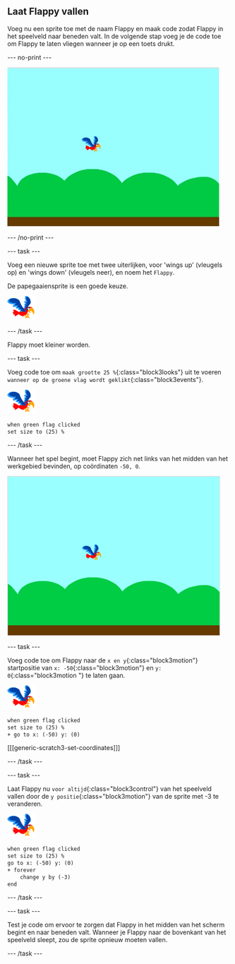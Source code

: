 ## Laat Flappy vallen

Voeg nu een sprite toe met de naam Flappy en maak code zodat Flappy in het speelveld naar beneden valt. In de volgende stap voeg je de code toe om Flappy te laten vliegen wanneer je op een toets drukt.

--- no-print ---

![flappy valt animatie](images/flappy-falling.gif)

--- /no-print ---

--- task ---

Voeg een nieuwe sprite toe met twee uiterlijken, voor 'wings up' (vleugels op) en 'wings down' (vleugels neer), en noem het `Flappy`.

De papegaaiensprite is een goede keuze.

![papegaai sprite](images/flappy-sprite.png)

--- /task ---

Flappy moet kleiner worden.

--- task ---

Voeg code toe om `maak grootte 25 %`{:class="block3looks"} uit te voeren `wanneer op de groene vlag wordt geklikt`{:class="block3events"}.

![papegaai sprite](images/flappy-sprite.png)

```blocks3
when green flag clicked
set size to (25) %
```

--- /task ---

Wanneer het spel begint, moet Flappy zich net links van het midden van het werkgebied bevinden, op coördinaten `-50, 0`.

![flappy getoond bij de startpositie](images/flappy-starting-position.png)

--- task ---

Voeg code toe om Flappy naar de `x en y`{:class="block3motion"} startpositie van `x: -50`{:class="block3motion"} en `y: 0`{:class="block3motion "} te laten gaan.

![papegaai sprite](images/flappy-sprite.png)

```blocks3
when green flag clicked
set size to (25) %
+ go to x: (-50) y: (0)
```

[[[generic-scratch3-set-coordinates]]]

--- /task ---

--- task ---

Laat Flappy nu `voor altijd`{:class="block3control"} van het speelveld vallen door de `y positie`{:class="block3motion"} van de sprite met -3 te veranderen.

![papegaai sprite](images/flappy-sprite.png)

```blocks3
when green flag clicked
set size to (25) %
go to x: (-50) y: (0)
+ forever 
    change y by (-3)
end
```

--- /task ---

--- task ---

Test je code om ervoor te zorgen dat Flappy in het midden van het scherm begint en naar beneden valt. Wanneer je Flappy naar de bovenkant van het speelveld sleept, zou de sprite opnieuw moeten vallen.

--- /task ---